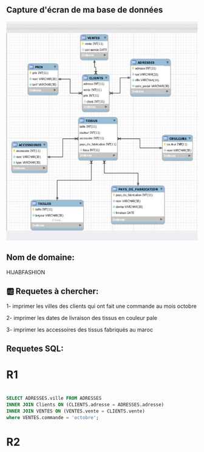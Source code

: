 ## Capture d'écran de ma base de données

![image](schema.jpg)

## Nom de domaine: 

HIJABFASHION

## :ab: Requetes à chercher:

1- imprimer les villes des clients qui ont fait une commande au mois octobre 

2- imprimer les dates de livraison des tissus en couleur pale 

3- imprimer les accessoires des tissus fabriqués au maroc 


## Requetes SQL:

# R1

```sql

SELECT ADRESSES.ville FROM ADRESSES
INNER JOIN Clients ON (CLIENTS.adresse = ADRESSES.adresse)
INNER JOIN VENTES ON (VENTES.vente = CLIENTS.vente)
where VENTES.commande = 'octobre';

```

# R2








